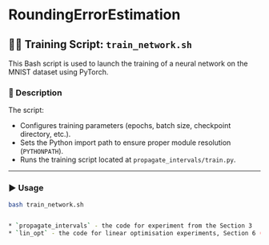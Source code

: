 # RoundingErrorEstimation

## 🏋️‍♂️ Training Script: `train_network.sh`

This Bash script is used to launch the training of a neural network on the MNIST dataset using PyTorch.

### 📄 Description

The script:

- Configures training parameters (epochs, batch size, checkpoint directory, etc.).
- Sets the Python import path to ensure proper module resolution (`PYTHONPATH`).
- Runs the training script located at `propagate_intervals/train.py`.

---

### ▶️ Usage

```bash
bash train_network.sh


* `propagate_intervals` - the code for experiment from the Section 3
* `lin_opt` - the code for linear optimisation experiments, Section 6 (Experiments) 

